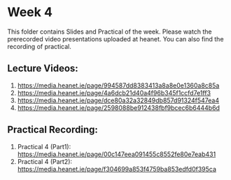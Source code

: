 # Week 4

This folder contains Slides and Practical of the week. Please watch the prerecorded video presentations uploaded at heanet. You can also find the recording of practical. 

Lecture Videos:
---------------
1. https://media.heanet.ie/page/994587dd8383413a8a8e0e1360a8c85a
2. https://media.heanet.ie/page/4a6dcb21d40a4f96b345f1ccfd7e1ff3
3. https://media.heanet.ie/page/dce80a32a32849db857d91324f547ea4
4. https://media.heanet.ie/page/2598088be912438fbf9bcec6b6444b6d

Practical Recording:
-------------------
1. Practical 4 (Part1): https://media.heanet.ie/page/00c147eea091455c8552fe80e7eab431
2. Practical 4 (Part2): https://media.heanet.ie/page/f304699a853f4759ba853edfd0f395ca
